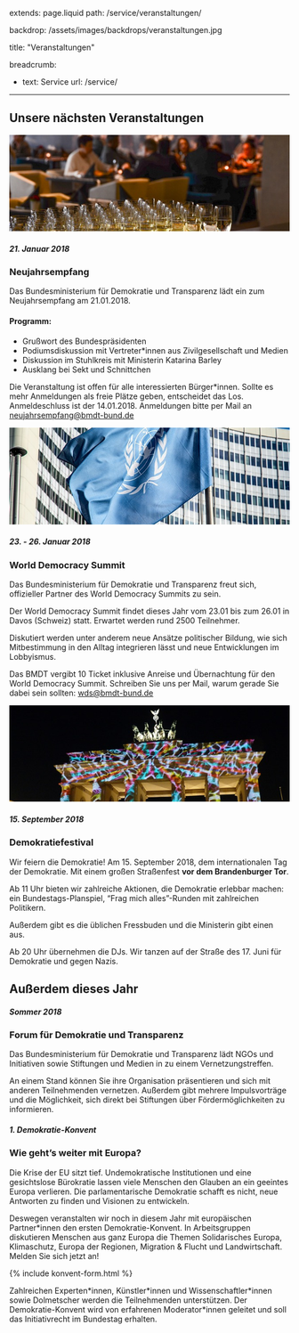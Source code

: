 extends: page.liquid
path: /service/veranstaltungen/

backdrop: /assets/images/backdrops/veranstaltungen.jpg

title: "Veranstaltungen"

breadcrumb:
 - text: Service
   url: /service/

---

<h2 class="mt-0 mb-4"> Unsere nächsten Veranstaltungen</h2>

<div class="card-deck">
    <div class="card">
        <img class="card-img" src="/assets/images/events/neujahrsempfang.jpg">
        <div class="card-header">
            <h5 class="card-subtitle my-0">21. Januar 2018</h5>
            <h3 class="card-title my-0">Neujahrsempfang</h3>
        </div>
        <div class="card-body">
            Das Bundesministerium für Demokratie und Transparenz lädt ein zum Neujahrsempfang am 21.01.2018.
            <h4 class="mt-3">Programm:</h4>
            <ul>
            <li>Grußwort des Bundespräsidenten</li>
            <li>Podiumsdiskussion mit Vertreter*innen aus Zivilgesellschaft und Medien</li>
            <li>Diskussion im Stuhlkreis mit Ministerin Katarina Barley</li>
            <li>Ausklang bei Sekt und Schnittchen</li>
            </ul>
            <p>Die Veranstaltung ist offen für alle interessierten Bürger*innen. Sollte es mehr Anmeldungen als freie Plätze geben, entscheidet das Los. Anmeldeschluss ist der 14.01.2018. Anmeldungen bitte per Mail an <a href="mailto:neujahrsempfang@bmdt-bund.de">neujahrsempfang@bmdt-bund.de</a></p>
        </div>
    </div>
    <div class="card ">
        <img class="card-img" src="/assets/images/events/world-summit.jpg">
        <div class="card-header">
            <h5 class="card-subtitle my-0">23. - 26. Januar 2018</h5>
            <h3 class="card-title my-0">World Democracy Summit</h3>
        </div>
        <div class="card-body">
            <p>Das Bundesministerium für Demokratie und Transparenz freut sich, offizieller Partner des World Democracy Summits zu sein.</p>
<p>Der World Democracy Summit findet dieses Jahr vom 23.01 bis zum 26.01 in Davos (Schweiz) statt. Erwartet werden rund 2500 Teilnehmer.</p>
<p>Diskutiert werden unter anderem neue Ansätze politischer Bildung, wie sich Mitbestimmung in den Alltag integrieren lässt und neue Entwicklungen im Lobbyismus.</p>
<p>Das BMDT vergibt 10 Ticket inklusive Anreise und Übernachtung für den World Democracy Summit. Schreiben Sie uns per Mail, warum gerade Sie dabei sein sollten: <a href="mailto:wds@bmdt-bund.de">wds@bmdt-bund.de</a></p>
        </div>
    </div>
    <div class="card ">
        <img class="card-img" src="/assets/images/events/brandenburggate.jpg">
        <div class="card-header">
            <h5 class="card-subtitle my-0">15. September 2018</h5>
            <h3 class="card-title my-0">Demokratiefestival</h3>
        </div>
        <div class="card-body">
            <p>Wir feiern die Demokratie! Am 15. September 2018, dem internationalen Tag der Demokratie. Mit einem großen Straßenfest <strong>vor dem Brandenburger Tor</strong>.</p>
<p>Ab 11 Uhr bieten wir zahlreiche Aktionen, die Demokratie erlebbar machen: ein Bundestags-Planspiel, “Frag mich alles”-Runden mit zahlreichen Politikern.</p>
<p>Außerdem gibt es die üblichen Fressbuden und die Ministerin gibt einen aus.</p>
<p>Ab 20 Uhr übernehmen die DJs. Wir tanzen auf der Straße des 17. Juni für Demokratie und gegen Nazis.</p>
        </div>
    </div>
</div>

<h2>Außerdem dieses Jahr</h2>

<div class="cards">
    <div class="card">
        <div class="card-header">
            <h5 class="card-subtitle my-0">Sommer 2018</h5>
            <h3 class="card-title my-0">Forum für Demokratie und Transparenz</h3>
        </div>
        <div class="card-body">
            <p>Das Bundesministerium für Demokratie und Transparenz lädt NGOs und Initiativen sowie Stiftungen und Medien in zu einem Vernetzungstreffen.</p>
            <p>An einem Stand können Sie ihre Organisation präsentieren und sich mit anderen Teilnehmenden vernetzen. Außerdem gibt mehrere Impulsvorträge und die Möglichkeit, sich direkt bei Stiftungen über Fördermöglichkeiten zu informieren.</p>
        </div>
    </div>
    <div class="card mt-3">
        <div class="card-header">
            <h5 class="card-subtitle my-0">1. Demokratie-Konvent</h5>
            <h3 class="card-title my-0">Wie geht’s weiter mit Europa? </h3>
        </div>
        <div class="card-body">
            <p>Die Krise der EU sitzt tief. Undemokratische Institutionen und eine gesichtslose Bürokratie lassen viele Menschen den Glauben an ein geeintes Europa verlieren. Die parlamentarische Demokratie schafft es nicht, neue Antworten zu finden und Visionen zu entwickeln.</p>
            <p>Deswegen veranstalten wir noch in diesem Jahr mit europäischen Partner*innen den ersten Demokratie-Konvent. In Arbeitsgruppen diskutieren Menschen aus ganz Europa die Themen Solidarisches Europa, Klimaschutz, Europa der Regionen, Migration &amp; Flucht und Landwirtschaft. Melden Sie sich jetzt an!</p>
           	{% include konvent-form.html %}
			<p>Zahlreichen Experten*innen, Künstler*innen und Wissenschaftler*innen sowie Dolmetscher werden die Teilnehmenden unterstützen. Der Demokratie-Konvent wird von erfahrenen Moderator*innen geleitet und soll das Initiativrecht im Bundestag erhalten.</p>
        </div>
    </div>
</div>
